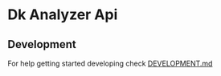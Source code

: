 # Dk Analyzer Api

## Development

For help getting started developing check [DEVELOPMENT.md](DEVELOPMENT.md)
